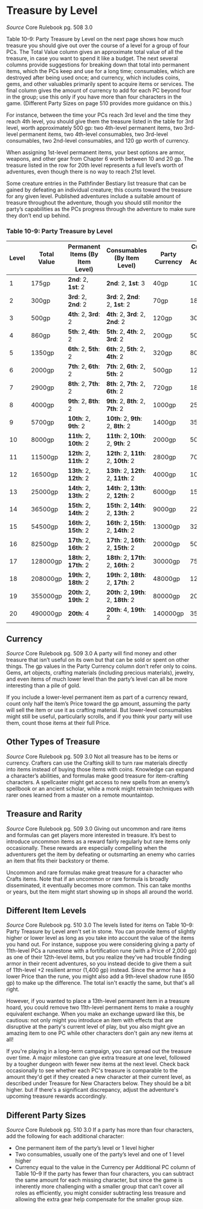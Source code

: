 # Treasure by Level
*Source* Core Rulebook pg. 508 3.0

Table 10–9: Party Treasure by Level on the next page shows how much treasure you should give out over the course of a level for a group of four PCs. The Total Value column gives an approximate total value of all the treasure, in case you want to spend it like a budget. The next several columns provide suggestions for breaking down that total into permanent items, which the PCs keep and use for a long time; consumables, which are destroyed after being used once; and currency, which includes coins, gems, and other valuables primarily spent to acquire items or services. The final column gives the amount of currency to add for each PC beyond four in the group; use this only if you have more than four characters in the game. (Different Party Sizes on page 510 provides more guidance on this.)

For instance, between the time your PCs reach 3rd level and the time they reach 4th level, you should give them the treasure listed in the table for 3rd level, worth approximately 500 gp: two 4th-level permanent items, two 3rd-level permanent items, two 4th-level consumables, two 3rd-level consumables, two 2nd-level consumables, and 120 gp worth of currency.

When assigning 1st-level permanent items, your best options are armor, weapons, and other gear from Chapter 6 worth between 10 and 20 gp. The treasure listed in the row for 20th level represents a full level’s worth of adventures, even though there is no way to reach 21st level.

Some creature entries in the Pathfinder Bestiary list treasure that can be gained by defeating an individual creature; this counts toward the treasure for any given level. Published adventures include a suitable amount of treasure throughout the adventure, though you should still monitor the party’s capabilities as the PCs progress through the adventure to make sure they don’t end up behind.

### Table 10-9: Party Treasure by Level
| Level | Total Value | Permanent Items (By Item Level) | Consumables (By Item Level)           | Party Currency | Currency per Additional PC |
| ----- | ----------- | ------------------------------- | ------------------------------------- | -------------- | -------------------------- |
| 1     | 175gp       | **2nd**: 2, **1st**: 2          | **2nd**: 2, **1st**: 3                | 40gp           | 10gp                       |
| 2     | 300gp       | **3rd**: 2, **2nd**: 2          | **3rd**: 2, **2nd**: 2, **1st**: 2    | 70gp           | 18gp                       |
| 3     | 500gp       | **4th**: 2, **3rd**: 2          | **4th**: 2, **3rd**: 2, **2nd**: 2    | 120gp          | 30gp                       |
| 4     | 860gp       | **5th**: 2, **4th**: 2          | **5th**: 2, **4th**: 2, **3rd**: 2    | 200gp          | 50gp                       |
| 5     | 1350gp      | **6th**: 2, **5th**: 2          | **6th**: 2, **5th**: 2, **4th**: 2    | 320gp          | 80gp                       |
| 6     | 2000gp      | **7th**: 2, **6th**: 2          | **7th**: 2, **6th**: 2, **5th**: 2    | 500gp          | 125gp                      |
| 7     | 2900gp      | **8th**: 2, **7th**: 2          | **8th**: 2, **7th**: 2, **6th**: 2    | 720gp          | 180gp                      |
| 8     | 4000gp      | **9th**: 2, **8th**: 2          | **9th**: 2, **8th**: 2, **7th**: 2    | 1000gp         | 250gp                      |
| 9     | 5700gp      | **10th**: 2, **9th**: 2         | **10th**: 2, **9th**: 2, **8th**: 2   | 1400gp         | 350gp                      |
| 10    | 8000gp      | **11th**: 2, **10th**: 2        | **11th**: 2, **10th**: 2, **9th**: 2  | 2000gp         | 500gp                      |
| 11    | 11500gp     | **12th**: 2, **11th**: 2        | **12th**: 2, **11th**: 2, **10th**: 2 | 2800gp         | 700gp                      |
| 12    | 16500gp     | **13th**: 2, **12th**: 2        | **13th**: 2, **12th**: 2, **11th**: 2 | 4000gp         | 1000gp                     |
| 13    | 25000gp     | **14th**: 2, **13th**: 2        | **14th**: 2, **13th**: 2, **12th**: 2 | 6000gp         | 1500gp                     |
| 14    | 36500gp     | **15th**: 2, **14th**: 2        | **15th**: 2, **14th**: 2, **13th**: 2 | 9000gp         | 2250gp                     |
| 15    | 54500gp     | **16th**: 2, **15th**: 2        | **16th**: 2, **15th**: 2, **14th**: 2 | 13000gp        | 3250gp                     |
| 16    | 82500gp     | **17th**: 2, **16th**: 2        | **17th**: 2, **16th**: 2, **15th**: 2 | 20000gp        | 5000gp                     |
| 17    | 128000gp    | **18th**: 2, **17th**: 2        | **18th**: 2, **17th**: 2, **16th**: 2 | 30000gp        | 7500gp                     |
| 18    | 208000gp    | **19th**: 2, **18th**: 2        | **19th**: 2, **18th**: 2, **17th**: 2 | 48000gp        | 12000gp                    |
| 19    | 355000gp    | **20th**: 2, **19th**: 2        | **20th**: 2, **19th**: 2, **18th**: 2 | 80000gp        | 20000gp                    |
| 20    | 490000gp    | **20th**: 4                     | **20th**: 4, **19th**: 2              | 140000gp       | 35000gp                    |


## Currency
*Source* Core Rulebook pg. 509 3.0
A party will find money and other treasure that isn’t useful on its own but that can be sold or spent on other things. The gp values in the Party Currency column don’t refer only to coins. Gems, art objects, crafting materials (including precious materials), jewelry, and even items of much lower level than the party’s level can all be more interesting than a pile of gold.

If you include a lower-level permanent item as part of a currency reward, count only half the item’s Price toward the gp amount, assuming the party will sell the item or use it as crafting material. But lower-level consumables might still be useful, particularly scrolls, and if you think your party will use them, count those items at their full Price.

## Other Types of Treasure
*Source* Core Rulebook pg. 509 3.0
Not all treasure has to be items or currency. Crafters can use the Crafting skill to turn raw materials directly into items instead of buying those items with coins. Knowledge can expand a character’s abilities, and formulas make good treasure for item-crafting characters. A spellcaster might get access to new spells from an enemy’s spellbook or an ancient scholar, while a monk might retrain techniques with rarer ones learned from a master on a remote mountaintop.

## Treasure and Rarity
*Source* Core Rulebook pg. 509 3.0
Giving out uncommon and rare items and formulas can get players more interested in treasure. It’s best to introduce uncommon items as a reward fairly regularly but rare items only occasionally. These rewards are especially compelling when the adventurers get the item by defeating or outsmarting an enemy who carries an item that fits their backstory or theme.

Uncommon and rare formulas make great treasure for a character who Crafts items. Note that if an uncommon or rare formula is broadly disseminated, it eventually becomes more common. This can take months or years, but the item might start showing up in shops all around the world.

## Different Item Levels
*Source* Core Rulebook pg. 510 3.0
The levels listed for items on Table 10–9: Party Treasure by Level aren't set in stone. You can provide items of slightly higher or lower level as long as you take into account the value of the items you hand out. For instance, suppose you were considering giving a party of 11th-level PCs a runestone with a fortification rune (with a Price of 2,000 gp) as one of their 12th-level items, but you realize they've had trouble finding armor in their recent adventures, so you instead decide to give them a suit of 11th-level +2 resilient armor (1,400 gp) instead. Since the armor has a lower Price than the rune, you might also add a 9th-level shadow rune (650 gp) to make up the difference. The total isn't exactly the same, but that's all right.

However, if you wanted to place a 13th-level permanent item in a treasure hoard, you could remove two 11th-level permanent items to make a roughly equivalent exchange. When you make an exchange upward like this, be cautious: not only might you introduce an item with effects that are disruptive at the party's current level of play, but you also might give an amazing item to one PC while other characters don't gain any new items at all!

If you're playing in a long-term campaign, you can spread out the treasure over time. A major milestone can give extra treasure at one level, followed by a tougher dungeon with fewer new items at the next level. Check back occasionally to see whether each PC's treasure is comparable to the amount they'd get if they created a new character at their current level, as described under Treasure for New Characters below. They should be a bit higher. but if there's a significant discrepancy, adjust the adventure's upcoming treasure rewards accordingly.

## Different Party Sizes
*Source* Core Rulebook pg. 510 3.0
If a party has more than four characters, add the following for each additional character:
- One permanent item of the party’s level or 1 level higher
- Two consumables, usually one of the party’s level and one of 1 level higher
- Currency equal to the value in the Currency per Additional PC column of Table 10–9
If the party has fewer than four characters, you can subtract the same amount for each missing character, but since the game is inherently more challenging with a smaller group that can’t cover all roles as efficiently, you might consider subtracting less treasure and allowing the extra gear help compensate for the smaller group size.